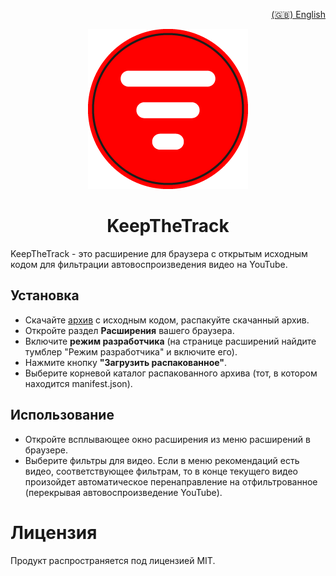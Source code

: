 <p align="right">
  <a href="README.md">(🇬🇧) English</a>
</p>

<p align="center">
  <img src="assets/doc/logo256.png" alt="logo"></img>
</p>

<h1 align="center">KeepTheTrack</h1>

KeepTheTrack - это расширение для браузера с открытым исходным кодом для фильтрации автовоспроизведения видео на YouTube.

## Установка
- Скачайте [архив](https://github.com/fralorange/KeepTheTrack/archive/refs/heads/master.zip) с исходным кодом, распакуйте скачанный архив.
- Откройте раздел **Расширения** вашего браузера.
- Включите **режим разработчика** (на странице расширений найдите тумблер "Режим разработчика" и включите его).
- Нажмите кнопку **"Загрузить распакованное"**.
- Выберите корневой каталог распакованного архива (тот, в котором находится manifest.json).

## Использование
- Откройте всплывающее окно расширения из меню расширений в браузере.
- Выберите фильтры для видео.
Если в меню рекомендаций есть видео, соответствующее фильтрам, то в конце текущего видео произойдет автоматическое перенаправление на отфильтрованное (перекрывая автовоспроизведение YouTube).

# Лицензия
Продукт распространяется под лицензией MIT.